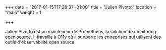 +++
date = "2017-01-15T17:26:37+01:00"
title = "Julien Pivotto"
location = "main"
weight = 1

+++

Julien Pivotto est un mainteneur de Prometheus, la solution de monitoring open
source. Il travaille à O11y où il supporte les entreprises qui utilisent des
outils d'observabilité open source.
